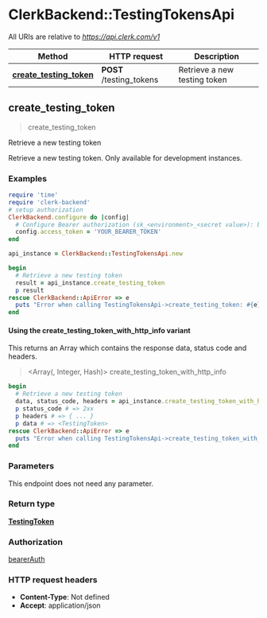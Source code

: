 # ClerkBackend::TestingTokensApi

All URIs are relative to *https://api.clerk.com/v1*

| Method | HTTP request | Description |
| ------ | ------------ | ----------- |
| [**create_testing_token**](TestingTokensApi.md#create_testing_token) | **POST** /testing_tokens | Retrieve a new testing token |


## create_testing_token

> <TestingToken> create_testing_token

Retrieve a new testing token

Retrieve a new testing token. Only available for development instances.

### Examples

```ruby
require 'time'
require 'clerk-backend'
# setup authorization
ClerkBackend.configure do |config|
  # Configure Bearer authorization (sk_<environment>_<secret value>): bearerAuth
  config.access_token = 'YOUR_BEARER_TOKEN'
end

api_instance = ClerkBackend::TestingTokensApi.new

begin
  # Retrieve a new testing token
  result = api_instance.create_testing_token
  p result
rescue ClerkBackend::ApiError => e
  puts "Error when calling TestingTokensApi->create_testing_token: #{e}"
end
```

#### Using the create_testing_token_with_http_info variant

This returns an Array which contains the response data, status code and headers.

> <Array(<TestingToken>, Integer, Hash)> create_testing_token_with_http_info

```ruby
begin
  # Retrieve a new testing token
  data, status_code, headers = api_instance.create_testing_token_with_http_info
  p status_code # => 2xx
  p headers # => { ... }
  p data # => <TestingToken>
rescue ClerkBackend::ApiError => e
  puts "Error when calling TestingTokensApi->create_testing_token_with_http_info: #{e}"
end
```

### Parameters

This endpoint does not need any parameter.

### Return type

[**TestingToken**](TestingToken.md)

### Authorization

[bearerAuth](../README.md#bearerAuth)

### HTTP request headers

- **Content-Type**: Not defined
- **Accept**: application/json

